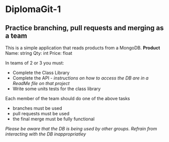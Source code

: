# DiplomaGit-1

## Practice branching, pull requests and merging as a team

This is a simple application that reads products from a MongoDB.
**Product**
Name: string
Qty: int
Price: float

In teams of 2 or 3 you must:
- Complete the Class Library
- Complete the API - _instructions on how to access the DB are in a ReadMe file on that project_
- Write some units tests for the class library

Each member of the team should do one of the above tasks
- branches must be used
- pull requests must be used
- the final merge must be fully functional


_Please be aware that the DB is being used by other groups.  Refrain from interacting with the DB inappropriatley_
